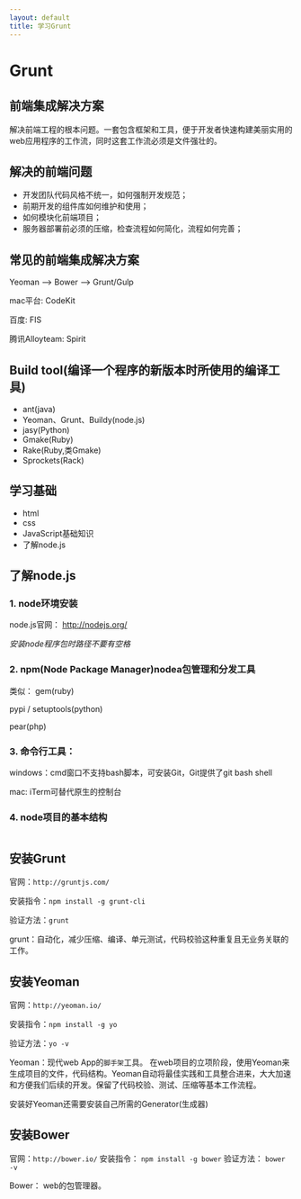 ```yaml
---
layout: default
title: 学习Grunt
---
```


# Grunt

## 前端集成解决方案

解决前端工程的根本问题。一套包含框架和工具，便于开发者快速构建美丽实用的web应用程序的工作流，同时这套工作流必须是文件强壮的。

## 解决的前端问题

- 开发团队代码风格不统一，如何强制开发规范；
- 前期开发的组件库如何维护和使用；
- 如何模块化前端项目；
- 服务器部署前必须的压缩，检查流程如何简化，流程如何完善；

## 常见的前端集成解决方案

Yeoman --> Bower --> Grunt/Gulp 

mac平台: CodeKit

百度: FIS

腾讯Alloyteam: Spirit

## Build tool(编译一个程序的新版本时所使用的编译工具)

- ant(java)
- Yeoman、Grunt、Buildy(node.js)
- jasy(Python)
- Gmake(Ruby)
- Rake(Ruby,类Gmake)
- Sprockets(Rack)

## 学习基础

- html 
- css
- JavaScript基础知识
- 了解node.js

## 了解node.js

### 1. node环境安装

node.js官网： http://nodejs.org/

*安装node程序包时路径不要有空格*

### 2. npm(Node Package Manager)nodea包管理和分发工具

类似：
gem(ruby)

pypi / setuptools(python)

pear(php)

### 3. 命令行工具：

windows：cmd窗口不支持bash脚本，可安装Git，Git提供了git bash shell

mac: iTerm可替代原生的控制台

### 4. node项目的基本结构

~~~
~~~

## 安装Grunt

官网：`http://gruntjs.com/`

安装指令：`npm install -g grunt-cli`

验证方法：`grunt`

grunt：自动化，减少压缩、编译、单元测试，代码校验这种重复且无业务关联的工作。

## 安装Yeoman

官网：`http://yeoman.io/`

安装指令：`npm install -g yo`

验证方法：`yo -v`

Yeoman：现代web App的`脚手架`工具。 在web项目的立项阶段，使用Yeoman来生成项目的文件，代码结构。Yeoman自动将最佳实践和工具整合进来，大大加速和方便我们后续的开发。保留了代码校验、测试、压缩等基本工作流程。

安装好Yeoman还需要安装自己所需的Generator(生成器)

## 安装Bower

官网：`http://bower.io/`
安装指令： `npm install -g bower`
验证方法： `bower -v`

Bower： web的包管理器。